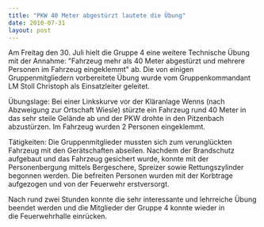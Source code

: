```yaml
---
title: "PKW 40 Meter abgestürzt lautete die Übung"
date: 2010-07-31
layout: post
---
```


Am Freitag den 30. Juli hielt die Gruppe 4 eine weitere Technische Übung mit der Annahme: "Fahrzeug mehr als 40 Meter abgestürzt und mehrere Personen im Fahrzeug eingeklemmt" ab. Die von einigen Gruppenmitgliedern vorbereitete Übung wurde vom Gruppenkommandant LM Stoll Christoph als Einsatzleiter geleitet.

Übungslage:
Bei einer Linkskurve vor der Kläranlage Wenns (nach Abzweigung zur Ortschaft Wiesle) stürzte ein Fahrzeug rund 40 Meter in das sehr steile Gelände ab und der PKW drohte in den Pitzenbach abzustürzen. Im Fahrzeug wurden 2 Personen eingeklemmt.

Tätigkeiten:
Die Gruppenmitglieder mussten sich zum verunglückten Fahrzeug mit den Gerätschaften abseilen. Nachdem der Brandschutz aufgebaut und das Fahrzeug gesichert wurde, konnte mit der Personenbergung mittels Bergeschere, Spreizer sowie Rettungszylinder begonnen werden. Die befreiten Personen wurden mit der Korbtrage aufgezogen und von der Feuerwehr erstversorgt.

Nach rund zwei Stunden konnte die sehr interessante und lehrreiche Übung beendet werden und die Mitglieder der Gruppe 4 konnte wieder in die Feuerwehrhalle einrücken.